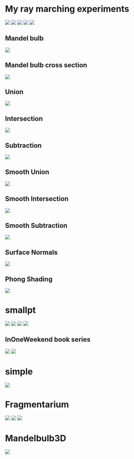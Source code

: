 [//]: # (Must use %20 instead of space in filepaths)

# My ray marching experiments
![](Renders/Project/1%20sphere.png)
![](Renders/Project/4%20removed%20tent%20filter,%20averaged%20over%20samples.png)
![](Renders/Project/5%201%20sample%20per%20pixel.png)
![](Renders/Project/6%20normals.png)
![](Renders/Project/8%20almost%20there.png)
## Mandel bulb
![](Renders/Project/10%20mandelbulb%201080p.png)
## Mandel bulb cross section
![](Renders/Project/11%20mandelbulb%20cross%20section.png)
## Union
![](Renders/Project/12%20union.png)
## Intersection
![](Renders/Project/13%20intersection.png)
## Subtraction
![](Renders/Project/14%20subtraction.png)
## Smooth Union
![](Renders/Project/15%20smooth%20union.png)
## Smooth Intersection
![](Renders/Project/16%20smooth%20intersection.png)
## Smooth Subtraction
![](Renders/Project/17%20smooth%20subtraction.png)
## Surface Normals
![](Renders/Project/18%20normals.png)
## Phong Shading
![](Renders/Project/19%20phong.png)


# smallpt
![](Renders/smallpt/failed.png)
![](Renders/smallpt/image%201.png)
![](Renders/smallpt/image%202.png)
![](Renders/smallpt/image%203.png)

## InOneWeekend book series
![](Renders/OneWeekend/weekend.png)
![](Renders/OneWeekend/life.png)

# simple 
![](Renders/Simple/image.png)

# Fragmentarium
![](Renders/Fragmentarium/a.bmp)
![](Renders/Fragmentarium/b.bmp)
![](Renders/Fragmentarium/c.bmp)

# Mandelbulb3D
 ![](Renders/Mandelbulb3D/1.bmp)
